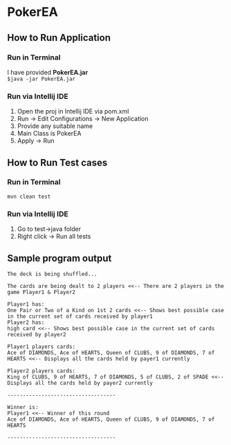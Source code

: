 # PokerEA
## How to Run Application
### Run in Terminal
I have provided **PokerEA.jar**</br>
`$java -jar PokerEA.jar`
### Run via Intellij IDE
1. Open the proj in Intellij IDE via pom.xml
2. Run -> Edit Configurations -> New Application
3. Provide any suitable name
4. Main Class is PokerEA
5. Apply -> Run

## How to Run Test cases
### Run in Terminal
`mvn clean test`
### Run via Intellij IDE
1. Go to test->java folder
2. Right click -> Run all tests

## Sample program output
```
The deck is being shuffled...

The cards are being dealt to 2 players <<-- There are 2 players in the game Player1 & Player2

Player1 has: 
One Pair or Two of a Kind on 1st 2 cards <<-- Shows best possible case in the current set of cards received by player1
Player2 has: 
high card <<-- Shows best possible case in the current set of cards received by player2

Player1 players cards:
Ace of DIAMONDS, Ace of HEARTS, Queen of CLUBS, 9 of DIAMONDS, 7 of HEARTS <<-- Displays all the cards held by payer1 currently

Player2 players cards:
King of CLUBS, 9 of HEARTS, 7 of DIAMONDS, 5 of CLUBS, 2 of SPADE <<-- Displays all the cards held by payer2 currently

-----------------------------------

Winner is: 
Player1 <<-- Winner of this round
Ace of DIAMONDS, Ace of HEARTS, Queen of CLUBS, 9 of DIAMONDS, 7 of HEARTS

-----------------------------------
```
